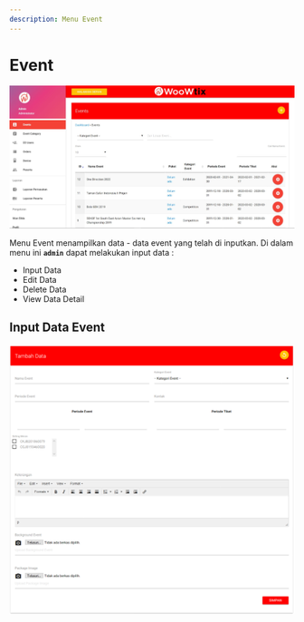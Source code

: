 ```yaml
---
description: Menu Event
---
```


# Event

![Menu Event](../../../.gitbook/assets/halaman-utama-back.jpg)

Menu Event menampilkan data - data event yang telah di inputkan. Di dalam menu ini **`admin`** dapat melakukan input data :

* Input Data
* Edit Data
* Delete Data
* View Data Detail

## Input Data Event

![Form Input Data Event](../../../.gitbook/assets/screenshot_2021-01-07-tambah-data-woowtix-admin.png)



